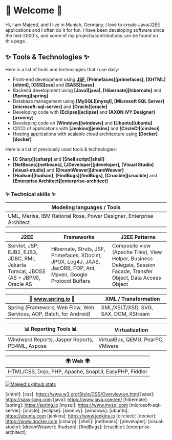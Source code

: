 # 👋 Welcome 👋 

Hi, I am Majeed, and I live in Munich, Germany. I love to create Java/J2EE applications and I often do it for fun. I have been developing software since the mid-2000's, and some of my projects/contributions can be found on this page.

## ✨ Tools & Technologies ✨ 

Here is a list of tools and technologies that I use daily:

- Front-end development using **[JSF][jsf], [Primefaces][primefaces], [XHTML][xhtml], [CSS][css]** and **[SASS][sass]**
- Backend development using **[Java][java], [Hibernate][hibernate]** and **[Spring][spring]**
- Database management using **[MySQL][mysql], [Microsoft SQL Server][microsoft-sql-server]** and **[Oracle][oracle]**
- Developing code with **[Eclipse][eclipse]** and **[AXON iVY Designer][axonivy]**
- Developing code on **[Windows][windows]** and **[Ubuntu][ubuntu]**
- CI/CD of applications with **[Jenkins][jenkins]** and **[CircleCI][circleci]**
- Hosting applications with scalable cloud architecture using **[Docker][docker]**

Here is a list of previously used tools & technologies:

- **[C Sharp][csharp]** and **[Shell script][shell]** 
- **[NetBeans][netbeans], [JDeveloper][jdeveloper], [Visual Studio][visual-studio]** and **[DreamWeaver][dreamWeaver]**
- **[Hudson][hudson], [FindBugs][findBugs], [Crucible][crucible]** and **[Enterprise Architect][enterprise-architect]**

### ✨ Technical skills ✨ 

| Modeling languages / Tools |
|---|
| UML, Merise, IBM Rational Rose, Power Designer, Enterprise Architect |

| J2EE | Frameworks | J2EE Patterns |
|---|---|---|
| Servlet, JSP, EJB2, EJB3, JDBC, RMI, Jakarta Tomcat, JBOSS (AS + JBPM), Oracle AS | Hibernate, Struts, JSF, Primefaces, XDoclet, JPOX, Log4J, JAAS, JacORB, FOP, Ant, Maven, Google Protocol Buffers | Composite view (Apache Tiles), View Helper, Business Delegate, Session Facade, Transfer Object, Data Access Object |

| :leaves: www.spring.io :leaves: | XML / Transformation |
|---|---|
| Spring (Framework, Web Flow, Web Services, AOP, Batch, for Android) | XML/XSLT/XSD, SVG, SAX, DOM, XStream |

| :bar_chart: Reporting Tools :bar_chart: | Virtualization |
|---|---|
| Windward Reports, Jasper Reports, PD4ML, Aspose | VirtualBox, QEMU, PearPC, VMware |

| :earth_africa: Web :earth_africa: |
|---|
| HTML/CSS, Dojo, PHP, Apache, SoapUI, EasyPHP, Fiddler |

[![Majeed's github stats](https://github-readme-stats.vercel.app/api?username=majeed-hm&show_icons=true)](https://github.com/majeed-hm/)

[jsf]: 
[primefaces]: 
[xhtml]: 
[css]: https://www.w3.org/Style/CSS/Overview.en.html
[sass]: https://sass-lang.com
[java]: https://www.java.com/en/
[hibernate]: 
[spring]: https://spring.io
[mysql]: https://www.mysql.com
[microsoft-sql-server]: 
[oracle]: 
[eclipse]: 
[axonivy]: 
[windows]: 
[ubuntu]: https://ubuntu.com
[jenkins]: https://www.jenkins.io
[circleci]: 
[docker]: https://www.docker.com
[csharp]: 
[shell]: 
[netbeans]: 
[jdeveloper]: 
[visual-studio]: 
[dreamWeaver]: 
[hudson]: 
[findBugs]: 
[crucible]: 
[enterprise-architect]: 
